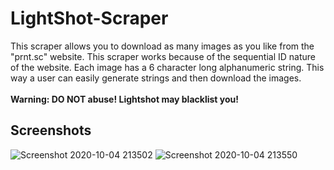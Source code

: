 # LightShot-Scraper
This scraper allows you to download as many images as you like from the "prnt.sc" website. This scraper works because of the sequential ID nature of the website. Each image has a 6 character long alphanumeric string. This way a user can easily generate strings and then download the images. </br> </br>
**Warning: DO NOT abuse! Lightshot may blacklist you!**

## Screenshots
![Screenshot 2020-10-04 213502](https://user-images.githubusercontent.com/58052033/95024269-9a5d6e80-068a-11eb-9700-fd33a8ccd5de.jpg)
![Screenshot 2020-10-04 213550](https://user-images.githubusercontent.com/58052033/95024270-9af60500-068a-11eb-9b18-c40c0ebae2a2.jpg)
